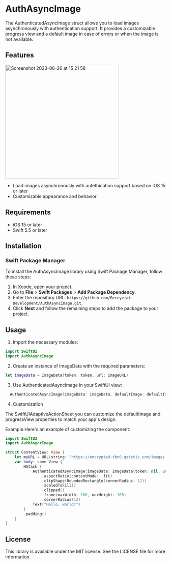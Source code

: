 # AuthAsyncImage

The AuthenticatedAsyncImage struct allows you to load images asynchronously with authentication support. It provides a customizable progress view and a default image in case of errors or when the image is not available.



## Features

<img width="357" alt="Screenshot 2023-06-26 at 15 21 58" src="https://github.com/Bereyziat-Development/AuthAsyncImage/assets/101000022/f355cc94-84e3-4da1-9dda-26662f2023e6">





- Load images asynchronously with autethication support based on iOS 15 or later
- Customizable appearance and behavior

## Requirements

- iOS 15 or later
- Swift 5.5 or later

## Installation

### Swift Package Manager

To install the AuthAsyncImage library using Swift Package Manager, follow these steps:

1. In Xcode, open your project.
2. Go to **File** > **Swift Packages** > **Add Package Dependency**.
3. Enter the repository URL: `https://github.com/Bereyziat-Development/AuthAsyncImage.git`.
4. Click **Next** and follow the remaining steps to add the package to your project.

## Usage

1. Import the necessary modules:

```swift
import SwiftUI
import AuthAsyncImage

```
2. Create an instance of ImageData with the required parameters:
 ```swift
let imageData = ImageData(token: token, url: imageURL)
```
3. Use AuthenticatedAsyncImage in your SwiftUI view:
 ```swift
   AuthenticatedAsyncImage(imageData: imageData, defaultImage: defaultImage, progressView: progressView)
```

4. Customization

The SwiftUIAdaptiveActionSheet you can customize the defaultImage and progressView properties to match your app's design.

Example
Here's an example of customizing the component:

```swift
import SwiftUI
import AuthAsyncImage

struct ContentView: View {
    let myURL = URL(string: "https://encrypted-tbn0.gstatic.com/images?q=tbn:ANd9GcTps49CxS3mpmPzrFA4aY6cSRtxjz6BYfdqj00WSqB83urjS-HsMbs3eiXg30iw4tF8BIU&usqp=CAU")
    var body: some View {
        HStack {
            AuthenticatedAsyncImage(imageData: ImageData(token: nil, url: myURL!), progressView: AnyView(ProgressView()))
                .aspectRatio(contentMode: .fit)
                .clipShape(RoundedRectangle(cornerRadius: 12))
                .scaledToFill()
                .clipped()
                .frame(maxWidth: 100, maxHeight: 100)
                .cornerRadius(12)
            Text("Hello, world!")
        }
        .padding()
    }
}
```
## License
This library is available under the MIT license. See the LICENSE file for more information.

